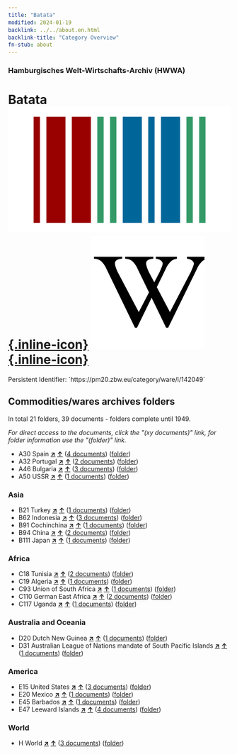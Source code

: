 ```yaml
---
title: "Batata"
modified: 2024-01-19
backlink: ../../about.en.html
backlink-title: "Category Overview"
fn-stub: about
---
```


### Hamburgisches Welt-Wirtschafts-Archiv (HWWA)

# Batata &#160; [![Wikidata](/images/Wikidata-logo.svg "Wikidata"){.inline-icon}](http://www.wikidata.org/entity/Q37937) [![Wikipedia](/images/Wikipedia-W.svg "Wikipedia"){.inline-icon}](https://en.wikipedia.org/wiki/Sweet_potato)

<div class="hint">Persistent Identifier: `https://pm20.zbw.eu/category/ware/i/142049`</div>







## Commodities/wares archives folders







In total 21 folders, 39 documents - folders complete until 1949.

_For direct access to the documents, click the "(xy documents)" link, for folder information use the "(folder)" link._


- A30 Spain [**&nearr;**](../../../geo/i/140984/about.en.html "Spain (all folders)") [**&uarr;**](../../../geo/about.en.html#A30 "Country category system") (<a href="https://pm20.zbw.eu/iiifview/folder/wa/142049,140984" title="about: Batata : Spain" target="_blank">4 documents</a>) ([folder](../../../../folder/wa/1420xx/142049/1409xx/140984/about.en.html))
- A32 Portugal [**&nearr;**](../../../geo/i/140987/about.en.html "Portugal (all folders)") [**&uarr;**](../../../geo/about.en.html#A32 "Country category system") (<a href="https://pm20.zbw.eu/iiifview/folder/wa/142049,140987" title="about: Batata : Portugal" target="_blank">2 documents</a>) ([folder](../../../../folder/wa/1420xx/142049/1409xx/140987/about.en.html))
- A46 Bulgaria [**&nearr;**](../../../geo/i/141039/about.en.html "Bulgaria (all folders)") [**&uarr;**](../../../geo/about.en.html#A46 "Country category system") (<a href="https://pm20.zbw.eu/iiifview/folder/wa/142049,141039" title="about: Batata : Bulgaria" target="_blank">3 documents</a>) ([folder](../../../../folder/wa/1420xx/142049/1410xx/141039/about.en.html))
- A50 USSR [**&nearr;**](../../../geo/i/141043/about.en.html "USSR (all folders)") [**&uarr;**](../../../geo/about.en.html#A50 "Country category system") (<a href="https://pm20.zbw.eu/iiifview/folder/wa/142049,141043" title="about: Batata : USSR" target="_blank">1 documents</a>) ([folder](../../../../folder/wa/1420xx/142049/1410xx/141043/about.en.html))

### Asia

- B21 Turkey [**&nearr;**](../../../geo/i/141111/about.en.html "Turkey (all folders)") [**&uarr;**](../../../geo/about.en.html#B21 "Country category system") (<a href="https://pm20.zbw.eu/iiifview/folder/wa/142049,141111" title="about: Batata : Turkey" target="_blank">1 documents</a>) ([folder](../../../../folder/wa/1420xx/142049/1411xx/141111/about.en.html))
- B62 Indonesia [**&nearr;**](../../../geo/i/141218/about.en.html "Indonesia (all folders)") [**&uarr;**](../../../geo/about.en.html#B62 "Country category system") (<a href="https://pm20.zbw.eu/iiifview/folder/wa/142049,141218" title="about: Batata : Indonesia" target="_blank">3 documents</a>) ([folder](../../../../folder/wa/1420xx/142049/1412xx/141218/about.en.html))
- B91 Cochinchina [**&nearr;**](../../../geo/i/141243/about.en.html "Cochinchina (all folders)") [**&uarr;**](../../../geo/about.en.html#B91 "Country category system") (<a href="https://pm20.zbw.eu/iiifview/folder/wa/142049,141243" title="about: Batata : Cochinchina" target="_blank">1 documents</a>) ([folder](../../../../folder/wa/1420xx/142049/1412xx/141243/about.en.html))
- B94 China [**&nearr;**](../../../geo/i/141253/about.en.html "China (all folders)") [**&uarr;**](../../../geo/about.en.html#B94 "Country category system") (<a href="https://pm20.zbw.eu/iiifview/folder/wa/142049,141253" title="about: Batata : China" target="_blank">2 documents</a>) ([folder](../../../../folder/wa/1420xx/142049/1412xx/141253/about.en.html))
- B111 Japan [**&nearr;**](../../../geo/i/141272/about.en.html "Japan (all folders)") [**&uarr;**](../../../geo/about.en.html#B111 "Country category system") (<a href="https://pm20.zbw.eu/iiifview/folder/wa/142049,141272" title="about: Batata : Japan" target="_blank">1 documents</a>) ([folder](../../../../folder/wa/1420xx/142049/1412xx/141272/about.en.html))

### Africa

- C18 Tunisia [**&nearr;**](../../../geo/i/141353/about.en.html "Tunisia (all folders)") [**&uarr;**](../../../geo/about.en.html#C18 "Country category system") (<a href="https://pm20.zbw.eu/iiifview/folder/wa/142049,141353" title="about: Batata : Tunisia" target="_blank">2 documents</a>) ([folder](../../../../folder/wa/1420xx/142049/1413xx/141353/about.en.html))
- C19 Algeria [**&nearr;**](../../../geo/i/141354/about.en.html "Algeria (all folders)") [**&uarr;**](../../../geo/about.en.html#C19 "Country category system") (<a href="https://pm20.zbw.eu/iiifview/folder/wa/142049,141354" title="about: Batata : Algeria" target="_blank">1 documents</a>) ([folder](../../../../folder/wa/1420xx/142049/1413xx/141354/about.en.html))
- C93 Union of South Africa [**&nearr;**](../../../geo/i/141454/about.en.html "Union of South Africa (all folders)") [**&uarr;**](../../../geo/about.en.html#C93 "Country category system") (<a href="https://pm20.zbw.eu/iiifview/folder/wa/142049,141454" title="about: Batata : Union of South Africa" target="_blank">1 documents</a>) ([folder](../../../../folder/wa/1420xx/142049/1414xx/141454/about.en.html))
- C110 German East Africa [**&nearr;**](../../../geo/i/141471/about.en.html "German East Africa (all folders)") [**&uarr;**](../../../geo/about.en.html#C110 "Country category system") (<a href="https://pm20.zbw.eu/iiifview/folder/wa/142049,141471" title="about: Batata : German East Africa" target="_blank">2 documents</a>) ([folder](../../../../folder/wa/1420xx/142049/1414xx/141471/about.en.html))
- C117 Uganda [**&nearr;**](../../../geo/i/141476/about.en.html "Uganda (all folders)") [**&uarr;**](../../../geo/about.en.html#C117 "Country category system") (<a href="https://pm20.zbw.eu/iiifview/folder/wa/142049,141476" title="about: Batata : Uganda" target="_blank">1 documents</a>) ([folder](../../../../folder/wa/1420xx/142049/1414xx/141476/about.en.html))

### Australia and Oceania

- D20 Dutch New Guinea [**&nearr;**](../../../geo/i/141619/about.en.html "Dutch New Guinea (all folders)") [**&uarr;**](../../../geo/about.en.html#D20 "Country category system") (<a href="https://pm20.zbw.eu/iiifview/folder/wa/142049,141619" title="about: Batata : Dutch New Guinea" target="_blank">1 documents</a>) ([folder](../../../../folder/wa/1420xx/142049/1416xx/141619/about.en.html))
- D31 Australian League of Nations mandate of South Pacific Islands [**&nearr;**](../../../geo/i/141622/about.en.html "Australian League of Nations mandate of South Pacific Islands (all folders)") [**&uarr;**](../../../geo/about.en.html#D31 "Country category system") (<a href="https://pm20.zbw.eu/iiifview/folder/wa/142049,141622" title="about: Batata : Australian League of Nations mandate of South Pacific Islands " target="_blank">1 documents</a>) ([folder](../../../../folder/wa/1420xx/142049/1416xx/141622/about.en.html))

### America

- E15 United States [**&nearr;**](../../../geo/i/141653/about.en.html "United States (all folders)") [**&uarr;**](../../../geo/about.en.html#E15 "Country category system") (<a href="https://pm20.zbw.eu/iiifview/folder/wa/142049,141653" title="about: Batata : United States" target="_blank">3 documents</a>) ([folder](../../../../folder/wa/1420xx/142049/1416xx/141653/about.en.html))
- E20 Mexico [**&nearr;**](../../../geo/i/141657/about.en.html "Mexico (all folders)") [**&uarr;**](../../../geo/about.en.html#E20 "Country category system") (<a href="https://pm20.zbw.eu/iiifview/folder/wa/142049,141657" title="about: Batata : Mexico" target="_blank">1 documents</a>) ([folder](../../../../folder/wa/1420xx/142049/1416xx/141657/about.en.html))
- E45 Barbados [**&nearr;**](../../../geo/i/141666/about.en.html "Barbados (all folders)") [**&uarr;**](../../../geo/about.en.html#E45 "Country category system") (<a href="https://pm20.zbw.eu/iiifview/folder/wa/142049,141666" title="about: Batata : Barbados" target="_blank">1 documents</a>) ([folder](../../../../folder/wa/1420xx/142049/1416xx/141666/about.en.html))
- E47 Leeward Islands [**&nearr;**](../../../geo/i/141668/about.en.html "Leeward Islands (all folders)") [**&uarr;**](../../../geo/about.en.html#E47 "Country category system") (<a href="https://pm20.zbw.eu/iiifview/folder/wa/142049,141668" title="about: Batata : Leeward Islands" target="_blank">4 documents</a>) ([folder](../../../../folder/wa/1420xx/142049/1416xx/141668/about.en.html))

### World

- H World [**&nearr;**](../../../geo/i/141728/about.en.html "World (all folders)") [**&uarr;**](../../../geo/about.en.html#H "Country category system") (<a href="https://pm20.zbw.eu/iiifview/folder/wa/142049,141728" title="about: Batata : World" target="_blank">3 documents</a>) ([folder](../../../../folder/wa/1420xx/142049/1417xx/141728/about.en.html))



<a id="filmsections" />













